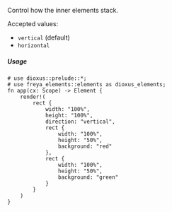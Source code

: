 Control how the inner elements stack.

Accepted values:

- `vertical` (default)
- `horizontal`

##### Usage

```rust, no_run
# use dioxus::prelude::*;
# use freya_elements::elements as dioxus_elements;
fn app(cx: Scope) -> Element {
    render!(
        rect {
            width: "100%",
            height: "100%",
            direction: "vertical",
            rect {
                width: "100%",
                height: "50%",
                background: "red"
            },
            rect {
                width: "100%",
                height: "50%",
                background: "green"
            }
        }
    )
}
```
